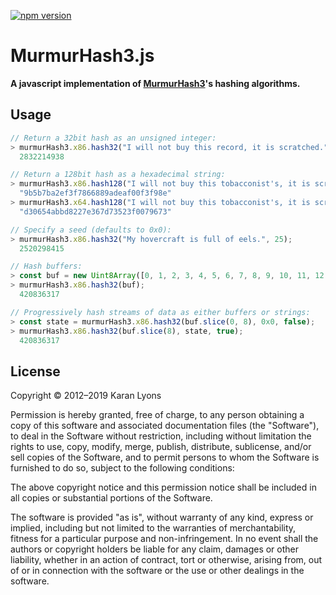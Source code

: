 [![npm version](https://badge.fury.io/js/murmurhash3.js.svg)](https://badge.fury.io/js/murmurhash3.js)

# MurmurHash3.js
**A javascript implementation of 
[MurmurHash3](https://github.com/aappleby/smhasher/blob/master/src/MurmurHash3.cpp)'s 
hashing algorithms.**

## Usage
```javascript
// Return a 32bit hash as an unsigned integer:
> murmurHash3.x86.hash32("I will not buy this record, it is scratched.");
  2832214938

// Return a 128bit hash as a hexadecimal string:
> murmurHash3.x86.hash128("I will not buy this tobacconist's, it is scratched.");
  "9b5b7ba2ef3f7866889adeaf00f3f98e"
> murmurHash3.x64.hash128("I will not buy this tobacconist's, it is scratched.");
  "d30654abbd8227e367d73523f0079673"

// Specify a seed (defaults to 0x0):
> murmurHash3.x86.hash32("My hovercraft is full of eels.", 25);
  2520298415

// Hash buffers:
> const buf = new Uint8Array([0, 1, 2, 3, 4, 5, 6, 7, 8, 9, 10, 11, 12, 13, 14, 15]);
> murmurHash3.x86.hash32(buf);
  420836317

// Progressively hash streams of data as either buffers or strings:
> const state = murmurHash3.x86.hash32(buf.slice(0, 8), 0x0, false);
> murmurHash3.x86.hash32(buf.slice(8), state, true);
  420836317
```

## License

Copyright © 2012–2019 Karan Lyons

Permission is hereby granted, free of charge, to any person obtaining a copy of this
software and associated documentation files (the "Software"), to deal in the Software
without restriction, including without limitation the rights to use, copy, modify, merge,
publish, distribute, sublicense, and/or sell copies of the Software, and to permit persons
to whom the Software is furnished to do so, subject to the following conditions:

The above copyright notice and this permission notice shall be included in all copies or
substantial portions of the Software.

The software is provided "as is", without warranty of any kind, express or implied,
including but not limited to the warranties of merchantability, fitness for a particular
purpose and non-infringement. In no event shall the authors or copyright holders be liable
for any claim, damages or other liability, whether in an action of contract, tort or
otherwise, arising from, out of or in connection with the software or the use or other
dealings in the software.
